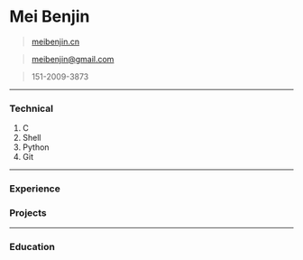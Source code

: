 # Mei Benjin

> [meibenjin.cn](http://www.meienjin.cn)

> [meibenjin@gmail.com](mailto:meibenjin@gmail.com)

> 151-2009-3873

----------------------------------------------------------

### Technical
1. C
2. Shell
3. Python
3. Git

----------------------------------------------------------

### Experience

### Projects

----------------------------------------------------------

### Education
